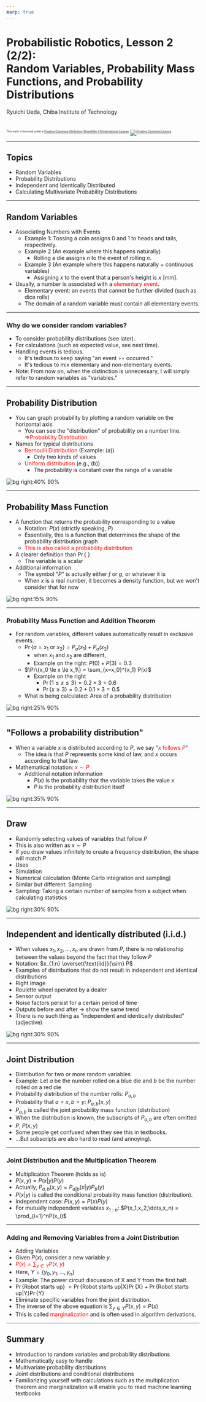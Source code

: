 ```yaml
---
marp: true
---
```


<!-- footer: Probabilistic Robotics, Part 2 -->

# Probabilistic Robotics, Lesson 2 (2/2): <br />Random Variables, Probability Mass Functions, and Probability Distributions

Ryuichi Ueda, Chiba Institute of Technology

<br />

<p style="font-size:50%">
This work is licensed under a <a rel="license" href="http://creativecommons.org/licenses/by-sa/4.0/">Creative Commons Attribution-ShareAlike 4.0 International License</a>.
<a rel="license" href="http://creativecommons.org/licenses/by-sa/4.0/">
<img alt="Creative Commons License" style="border-width:0" src="https://i.creativecommons.org/l/by-sa/4.0/88x31.png" /></a>
</p>

---

<!-- paginate: true -->

## Topics

- Random Variables
- Probability Distributions
- Independent and Identically Distributed
- Calculating Multivariate Probability Distributions

---

## Random Variables

- Associating Numbers with Events
    - Example 1: Tossing a coin assigns $0$ and $1$ to heads and tails, respectively.
    - Example 2 (An example where this happens naturally)
        - Rolling a die assigns $n$ to the event of rolling $n$.
    - Example 3 (An example where this happens naturally + continuous variables)
        - Assigning $x$ to the event that a person's height is $x$ [mm].
- Usually, a number is associated with a <span style="color:red">elementary event</span>.
    - Elementary event: an events that cannot be further divided (such as dice rolls)
    - The domain of a random variable must contain all elementary events.

---

### Why do we consider random variables?

- To consider probability distributions (see later).
- For calculations (such as expected value, see next time).
- Handling events is tedious.
    - It's tedious to keep saying "an event $\circ\circ$ occurred."
    - It's tedious to mix elementary and non-elementary events.
- Note: From now on, when the distinction is unnecessary, I will simply refer to random variables as "variables."

---
## Probability Distribution

- You can graph probability by plotting a random variable on the horizontal axis.
    - You can see the "distribution" of probability on a number line. $\Longrightarrow$<span style="color:red">Probability Distribution</span>
- Names for typical distributions
    - <span style="color:red">Bernoulli Distribution</span> (Example: (a))
        - Only two kinds of values
    - <span style="color:red">Uniform distribution</span> (e.g., (b))
        - The probability is constant over the range of a variable

![bg right:40% 90%](./figs/prob_dist.png)

---

## Probability Mass Function

- A function that returns the probability corresponding to a value
    - Notation: $P(x)$ (strictly speaking, $P$)
    - Essentially, this is a function that determines the shape of the probability distribution graph
    - <span style="color:red">This is also called a probability distribution</span>
- A clearer definition than $\Pr\{$ $\}$
    - The variable is a scalar
- Additional information
    - The symbol "$P$" is actually either $f$ or $g$, or whatever it is
    - When $x$ is a real number, it becomes a density function, but
we won't consider that for now

![bg right:15% 90%](./figs/prob_dist.png)

---

### Probability Mass Function and Addition Theorem

- For random variables, different values automatically result in exclusive events.
    - $\Pr\{a=x_1 \text{\ or\ } x_2 \} = P_a(x_1) + P_a(x_2)$
        - when $x_1$ and $x_2$ are different,
        - Example on the right: $P(0) + P(3) = 0.3$
    - $\Pr\{x_0 \le x \le x_1\} = \sum_{x=x_0}^{x_1} P(x)$
        - Example on the right
            - $\Pr\{1 \le x \le 3\} = 0.2\times 3 = 0.6$
            - $\Pr\{x \ge 3\} = 0.2 + 0.1\times 3 = 0.5$
    - What is being calculated: Area of a probability distribution

![bg right:25% 90%](./figs/prob_dist_calc.png)

---

## "Follows a probability distribution"

- When a variable $x$ is distributed according to $P$, we say "<span style="color:red">$x$ follows $P$</span>"
    - The idea is that $P$ represents some kind of law, and $x$ occurs according to that law.
- Mathematical notation: <span style="color:red">$x \sim P$</span>
    - Additional notation information
        - $P(x)$ is the probability that the variable takes the value $x$
        - $P$ is the probability distribution itself

![bg right:35% 90%](./figs/prob_dist_dice.png)

---

## Draw

- Randomly selecting values ​​of variables that follow $P$
- This is also written as $x \sim P$
- If you draw values ​​infinitely to create a frequency distribution, the shape will match $P$
- Uses
- Simulation
- Numerical calculation
(Monte Carlo integration and sampling)
- Similar but different: Sampling
- Sampling: Taking a certain number of samples from a subject when calculating statistics

![bg right:30% 90%](./figs/draw.png)

---

## Independent and identically distributed (i.i.d.)

- When values ​​$x_1, x_2, \dots, x_n$ are drawn from $P$,
there is no relationship between the values ​​beyond the fact that they follow $P$
- Notation: $x_{1:n} \overset{\text{iid}}{\sim} P$
- Examples of distributions that do not result in independent and identical distributions
- Right image
- Roulette wheel operated by a dealer
- Sensor output
- Noise factors persist for a certain period of time
- Outputs before and after $\rightarrow$ show the same trend
- There is no such thing as "independent and identically distributed" (adjective)

![bg right:30% 90%](./figs/iid.png)

---

## Joint Distribution

- Distribution for two or more random variables
- Example: Let $a$ be the number rolled on a blue die and $b$ be the number rolled on a red die
- Probability distribution of the number rolls: $P_{a,b}$
- Probability that $a=x, b=y$: $P_{a,b}(x,y)$
- $P_{a,b}$ is called the joint probability mass function (distribution)
- When the distribution is known, the subscripts of $P_{a,b}$ are often omitted
- $P$, $P(x,y)$
- Some people get confused when they see this in textbooks.
- ...But subscripts are also hard to read (and annoying).

---

### Joint Distribution and the Multiplication Theorem

- Multiplication Theorem (holds as is)
- $P(x, y) = P(x|y)P(y)$
- Actually, $P_{a,b}(x, y) = P_{a|b}(x|y)P_{b}(y)$
- $P(x|y)$ is called the conditional probability mass function (distribution).
- Independent case: $P(x, y) = P(x)P(y)$
- For mutually independent variables $x_{1:n}$: $P(x_1,x_2,\dots,x_n) = \prod_{i=1}^nP(x_i)$

---

### Adding and Removing Variables from a Joint Distribution

- Adding Variables
- Given $P(x)$, consider a new variable $y$.
- <span style="color:red">$P(x) = \sum_{y \in Y}P(x, y)$</span>
- Here, $Y = \{y_0, y_1, \dots, y_n\}$
- Example: The power circuit discussion of X and Y from the first half.
- $\Pr\{$Robot starts up$\}$
$=\Pr\{$Robot starts up$|$X$\}\Pr\{$X$\} + \Pr\{$Robot starts up$|$Y$\}\Pr\{$Y$\}$
- Eliminate specific variables from the joint distribution.
- The inverse of the above equation is $\sum_{y \in Y}P(x, y) = P(x)$
- This is called <span style="color:red">marginalization</span> and is often used in algorithm derivations.

---

## Summary

- Introduction to random variables and probability distributions
- Mathematically easy to handle
- Multivariate probability distributions
- Joint distributions and conditional distributions
- Familiarizing yourself with calculations such as the multiplication theorem and marginalization will enable you to read machine learning textbooks
